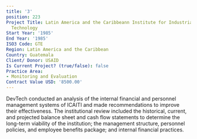 ```yaml
---
title: '3'
position: 223
Project Title: Latin America and the Caribbeann Institute for Industrial Research
  Technology
Start Year: '1985'
End Year: '1985'
ISO3 Code: GTE
Region: Latin America and the Caribbean
Country: Guatemala
Client/ Donor: USAID
Is Current Project? (true/false): false
Practice Area:
- Monitoring and Evaluation
Contract Value USD: '8500.00'
---
```


DevTech conducted an analysis of the internal financial and personnel management systems of ICAITI and made recommendations to improve their effectiveness. The institutional review included the historical, current, and projected balance sheet and cash flow statements to determine the long-term viability of the institution; the management structure, personnel policies, and employee benefits package; and internal financial practices.